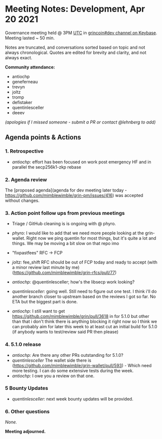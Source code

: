 # Meeting Notes: Development, Apr 20 2021

Governance meeting held @ 3PM [UTC](http://www.timebie.com/std/utc.php) in [grincoin#dev channel on Keybase](https://keybase.io/team/grincoin). Meeting lasted ~ 50 min.

Notes are truncated, and conversations sorted based on topic and not always chronological. Quotes are edited for brevity and clarity, and not always exact.

**Community attendance:**
- antiochp
- geneferneau
- trevyn
- joltz
- tromp
- defistaker
- quentinlesceller
- deeev



_(apologies if I missed someone - submit a PR or contact @lehnberg to add)_



## Agenda points & Actions
### 1. Retrospective
- _antiochp:_ effort has been focused on work post emergency HF
and in parallel the secp256k1-zkp rebase

### 2. Agenda review
The [proposed agenda](agenda for dev meeting later today - https://github.com/mimblewimble/grin-pm/issues/416) was accepted without changes.

### 3. Action point follow ups from previous meetings
- Triage / GitHub cleaning is is ongoing with @ phyro.
 - _phyro:_ I would like to add that we need more people looking at the grin-wallet. Right now we ping quentin for most things, but it's quite a lot and things. We may be moving a bit slow on that repo imo

- "fixpastfees" RFC -> FCP
 - _joltz:_ fee_shift RFC should be out of FCP today and ready to accept (with a minor review last minute by me) (https://github.com/mimblewimble/grin-rfcs/pull/77)

- _antiochp:_ @quentinlesceller; how's the libsecp work looking?
 - _quentinlesceller:_ going well. Still need to figure out one test. I think i'll do another branch closer to upstream based on the reviews I got so far.
No ETA but the biggest part is done.

- _antiochp:_ I still want to get https://github.com/mimblewimble/grin/pull/3618 in for 5.1.0 but other than that i don't think there is anything blocking it right now so I think we can probably aim for later this week to at least cut an initial build for 5.1.0
(if anybody wants to test/review said PR then please)

### 4. 5.1.0 release  
- _antiochp:_ Are there any other PRs outstanding for 5.1.0?
 - _quentinlesceller_ The wallet side there is (https://github.com/mimblewimble/grin-wallet/pull/593) - Which need more testing. I can do some extensive tests during the week.
  - _antiochp:_ I owe you a review on that one.

### 5 Bounty Updates
- _quentinlesceller:_ next week bounty updates will be provided.

### 6. Other questions
_None._




**Meeting adjourned.**
